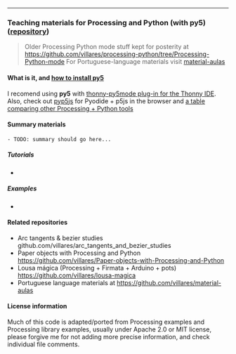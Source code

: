 <div></div>

---

### Teaching materials for Processing and Python (with py5) ([repository](https://github.com/villares/processing-python))

> Older Processing Python mode stuff kept for posterity at https://github.com/villares/processing-python/tree/Processing-Python-mode
> For Portuguese-language materials visit [material-aulas](https://abav.lugaralgum.com/material-aulas)

#### What is it, and [**how to install py5**](https://abav.lugaralgum.com/como-instalar-py5/index-EN.html)

I recomend using **py5** with [thonny-py5mode plug-in for the Thonny IDE](). Also, check out [pyp5js](github.com/berinhard/pyp5js) for Pyodide + p5js in the browser and [a table comparing other Processing + Python tools](https://github.com/villares/Resources-for-teaching-programming)


#### Summary materials

	- TODO: summary should go here...

##### Tutorials

-

##### Examples

-

#### Related repositories

- Arc tangents & bezier studies github.com/villares/arc_tangents_and_bezier_studies
- Paper objects with Processing and Python https://github.com/villares/Paper-objects-with-Processing-and-Python
- Lousa mágica (Processing + Firmata + Arduino + pots) https://github.com/villares/lousa-magica
- Portuguese language materials at https://github.com/villares/material-aulas

#### License information

Much of this code is adapted/ported from Processing examples and Processing library examples, usually under Apache 2.0 or MIT license, please forgive me for not adding more precise information, and check individual file comments.
